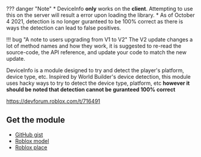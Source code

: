 ??? danger "Note"
    * DeviceInfo **only** works on the **client**. Attempting to use this on the server will result a error upon loading the library.
    * As of October 4 2021, detection is no longer guranteed to be 100% correct as there is ways the detection can lead to false positives.

!!! bug "A note to users upgrading from V1 to V2"
    The V2 update changes a lot of method names and how they work, it is suggested to re-read the source-code, the API reference, and update your code to match the new update.

DeviceInfo is a module designed to try and detect the player's platform, device type, etc. Inspired by World Builder's device detection, this module uses hacky ways to try to detect the device type, platform, etc __**however it should be noted that detection cannot be guranteed 100% correct**__

https://devforum.roblox.com/t/716491

## Get the module
- [GitHub gist](https://gist.github.com/RealEthanPlayzDev/60258fb3a9282089aab838952a64895c)
- [Roblox model](https://www.roblox.com/library/5343169924)
- [Roblox place](https://www.roblox.com/games/5343186856)